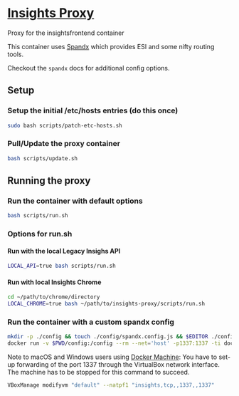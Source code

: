 # [Insights Proxy](https://github.com/RedHatInsights/insights-proxy)

Proxy for the insightsfrontend container

This container uses [Spandx](https://github.com/redhataccess/spandx) which provides ESI and some nifty routing tools.

Checkout the `spandx` docs for additional config options.

## Setup

### Setup the initial /etc/hosts entries (do this once)

```sh
sudo bash scripts/patch-etc-hosts.sh
```

### Pull/Update the proxy container

```sh
bash scripts/update.sh
```

## Running the proxy

### Run the container with default options

```sh
bash scripts/run.sh
```

### Options for run.sh

#### Run with the local Legacy Insighs API

```sh
LOCAL_API=true bash scripts/run.sh
```

#### Run with local Insights Chrome

```sh
cd ~/path/to/chrome/directory
LOCAL_CHROME=true bash ~/path/to/insights-proxy/scripts/run.sh
```

### Run the container with a custom spandx config

```sh
mkdir -p ./config && touch ./config/spandx.config.js && $EDITOR ./config/spandx.config.js
docker run -v $PWD/config:/config --rm --net='host' -p1337:1337 -ti docker.io/iphands/insightsproxy
```

Note to macOS and Windows users using [Docker Machine](https://docs.docker.com/machine/): You have to set-up forwarding of the port 1337 through the VirtualBox network interface. The machine has to be stopped for this command to succeed.

```sh
VBoxManage modifyvm "default" --natpf1 "insights,tcp,,1337,,1337"
```